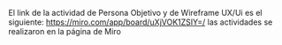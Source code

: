 El link de la  actividad de Persona Objetivo y de Wireframe UX/Ui es el siguiente: https://miro.com/app/board/uXjVOK1ZSIY=/
las actividades se realizaron en la página de Miro 
